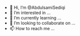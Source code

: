 - 👋 Hi, I’m @AbdulsamiSediqi
- 👀 I’m interested in ...
- 🌱 I’m currently learning ...
- 💞️ I’m looking to collaborate on ...
- 📫 How to reach me ...

<!---
AbdulsamiSediqi/AbdulsamiSediqi is a ✨ special ✨ repository because its `README.md` (this file) appears on your GitHub profile.
You can click the Preview link to take a look at your changes.
--->
